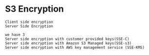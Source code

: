 # S3 Encryption
    Client side encryption
    Server Side Encryption

    we have 3 
    Server side encryption with customer provided keys(SSE-C)
    Server side encryption with Amazon S3 Managed keys(SSE-s3)
    Server side encryption with AWS key management service (SSE-KMS)

